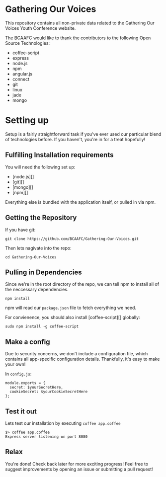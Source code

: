 # Gathering Our Voices
This repository contains all non-private data related to the Gathering Our Voices Youth Conference website.

The BCAAFC would like to thank the contributors to the following Open Source Technologies:
* coffee-script
* express
* node.js
* npm
* angular.js
* connect
* git
* linux
* jade
* mongo

# Setting up
Setup is a fairly straightforward task if you've ever used our particular blend of technologies before. If you haven't, you're in for a treat hopefully!

## Fulfilling Installation requirements
You will need the following set up:
* [node.js][]
* [git][]
* [mongo][]
* [npm][]

Everything else is bundled with the application itself, or pulled in via npm.

## Getting the Repository
If you have git:

    git clone https://github.com/BCAAFC/Gathering-Our-Voices.git

Then lets nagivate into the repo:

    cd Gathering-Our-Voices

## Pulling in Dependencies
Since we're in the root directory of the repo, we can tell npm to install all of the neccessary dependencies.

    npm install

npm will read our `package.json` file to fetch everything we need.

For convienence, you should also install [coffee-script][] globally:

    sudo npm install -g coffee-script

## Make a config
Due to security concerns, we don't include a configuration file, which contains all app-specific configuration details.
Thankfully, it's easy to make your own!

In `config.js`:

    module.exports = {
      secret: $yourSecretHere,
      cookieSecret: $yourCookieSecretHere
    };

## Test it out
Lets test our installation by executing `coffee app.coffee`

    $> coffee app.coffee
    Express server listening on port 8080

## Relax
You're done! Check back later for more exciting progress! Feel free to suggest improvements by opening an issue or submitting a pull request!
